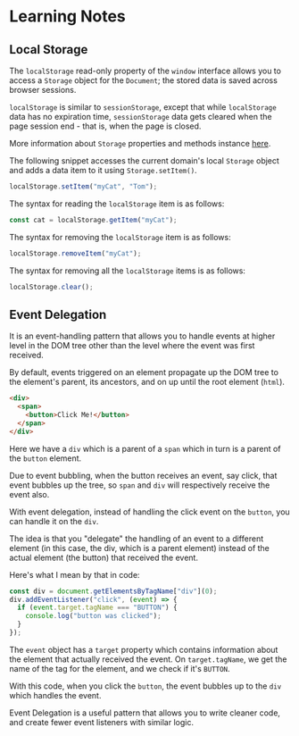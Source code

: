 # Learning Notes

## Local Storage

The `localStorage` read-only property of the `window` interface allows you to access a `Storage` object for the `Document`; the stored data is saved across browser sessions.

`localStorage` is similar to `sessionStorage`, except that while `localStorage` data has no expiration time, `sessionStorage` data gets cleared when the page session end - that is, when the page is closed.

More information about `Storage` properties and methods instance [here](https://developer.mozilla.org/en-US/docs/Web/API/Storage).

The following snippet accesses the current domain's local `Storage` object and adds a data item to it using `Storage.setItem()`.

```js
localStorage.setItem("myCat", "Tom");
```

The syntax for reading the `localStorage` item is as follows:

```js
const cat = localStorage.getItem("myCat");
```

The syntax for removing the `localStorage` item is as follows:

```js
localStorage.removeItem("myCat");
```

The syntax for removing all the `localStorage` items is as follows:

```js
localStorage.clear();
```

## Event Delegation

It is an event-handling pattern that allows you to handle events at higher level in the DOM tree other than
the level where the event was first received.

By default, events triggered on an element propagate up the DOM tree to the element's parent, its ancestors, and on up until the root element (`html`).

```html
<div>
  <span>
    <button>Click Me!</button>
  </span>
</div>
```

Here we have a `div` which is a parent of a `span` which in turn is a parent of the `button` element.

Due to event bubbling, when the button receives an event, say click, that event bubbles up the tree, so `span` and `div` will respectively receive the event also.

With event delegation, instead of handling the click event on the `button`, you can handle it on the `div`.

The idea is that you "delegate" the handling of an event to a different element (in this case, the div, which is a parent element) instead of the actual element (the button) that received the event.

Here's what I mean by that in code:

```js
const div = document.getElementsByTagName["div"](0);
div.addEventListener("click", (event) => {
  if (event.target.tagName === "BUTTON") {
    console.log("button was clicked");
  }
});
```

The `event` object has a `target` property which contains information about the element that actually received the event. On `target.tagName`, we get the name of the tag for the element, and we check if it's `BUTTON`.

With this code, when you click the `button`, the event bubbles up to the `div` which handles the event.

Event Delegation is a useful pattern that allows you to write cleaner code, and create fewer event listeners with similar logic.
